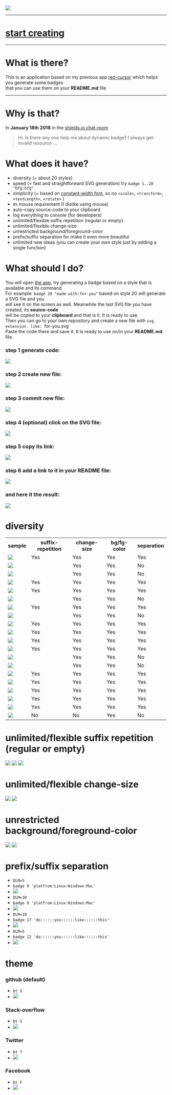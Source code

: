 
<a href="https://k-five.github.io/badge-for-git/" >
  <img src="https://github.com/k-five/badge-for-git/blob/master/res/bfg.banner.gif" />
</a>

<hr>

<h1>
  <a href="https://k-five.github.io/badge-for-git/" >start creating</a>
</h1>

<hr>

<h1>What is there?</h1>

This is an application based on my previous app <a href="https://github.com/k-five/red-cursor">red-cursor<a/> which helps you generate some badges  
that you can use them on your **README.md** file  
<hr>

<h1>Why is that?</h1>  

In **January 18th 2018** in the <a href="https://discord.gg/HjJCwm5">shields.io chat-room</a>

> Hi. Is there any one help me about dynamic badge?  I always get: invalid resource ...


<h1>What does it have?</h1>

 - diversity (= about 20 styles)  
 - speed (= fast and straightforward SVG generation) try `badge 1..20 "bfg:bfg"`  
 - simplicity (= based on [constant-width font](https://en.wikipedia.org/wiki/Monospaced_font), so no `<scale>`, `<transform>`, `<textLength>`, `<rotate>` )  
 - `0%` mouse requirement (I dislike using mouse)  
 - auto-copy source-code to your clipboard  
 - log everything to console (for developers)  
 - unlimited/flexible suffix repetition (regular or empty)  
 - unlimited/flexible change-size  
 - unrestricted background/foreground-color  
 - prefix/suffix separation for make it even more beautiful  
 - unlimited new ideas (you can create your own style just by adding a single function)  


<h1>What should I do?</h1>

You will open <a href="https://k-five.github.io/badge-for-git/">the app</a>, try generating a badge based on a style that is available and its command.  
For example: `badge 20 "made-with:for-you"`  based on style 20 will generate a SVG file and you  
will see it on the screen as well. Meanwhile the last SVG file you have created, its **source-code**  
will be copied to your **clipboard** and that is it. It is ready to use.  
Then you can go to your own repository and create a new file with `svg. extension. like: `for-you.svg`  
Paste the code there and save it. It is ready to use on/in your **README.md** file.  

### step 1 generate code:  
<img src="https://github.com/k-five/badge-for-git/blob/master/res/bfg.step.1.png" />

### step 2 create new file:  
<img src="https://github.com/k-five/badge-for-git/blob/master/res/bfg.step.2.png" /></td>

### step 3 commit new file:  
<img src="https://github.com/k-five/badge-for-git/blob/master/res/bfg.step.3.png" /></td>

### step 4 (optional) click on the SVG file:  
<img src="https://github.com/k-five/badge-for-git/blob/master/res/bfg.step.4.png" /></td>

### step 5 copy its link:  
<img src="https://github.com/k-five/badge-for-git/blob/master/res/bfg.step.5.png" /></td>

### step 6 add a link to it in your README file:  
<img src="https://github.com/k-five/badge-for-git/blob/master/res/bfg.step.6.png" /></td>

### and here it the result:  
<img src="https://github.com/k-five/badge-for-git/blob/master/res/for-you.svg" /></td>


<h1>diversity</h1>  

<table>
    <tr>
      <th>sample</th>
      <th>suffix-repetition</th>
      <th>change-size</th>
      <th>bg/fg-color</th>
      <th>separation</th>
    </tr>
    <tr>
      <td><img src="https://github.com/k-five/badge-for-git/blob/master/badge/1.svg" /></td>
      <td>Yes</td>
      <td>Yes</td>
      <td>Yes</td>
      <td>Yes</td>
    </tr>
      <td><img src="https://github.com/k-five/badge-for-git/blob/master/badge/2.svg" /></td>
      <td> </td>
      <td>Yes</td>
      <td>Yes</td>
      <td>No</td>
    </tr>
      <td><img src="https://github.com/k-five/badge-for-git/blob/master/badge/3.svg" /></td>
      <td> </td>
      <td>Yes</td>
      <td>Yes</td>
      <td>No</td>
    </tr>
      <td><img src="https://github.com/k-five/badge-for-git/blob/master/badge/4.svg" /></td>
      <td>Yes</td>
      <td>Yes</td>
      <td>Yes</td>
      <td>Yes</td>
    </tr>
      <td><img src="https://github.com/k-five/badge-for-git/blob/master/badge/5.svg" /></td>
      <td>Yes</td>
      <td>Yes</td>
      <td>Yes</td>
      <td>Yes</td>
    </tr>
      <td><img src="https://github.com/k-five/badge-for-git/blob/master/badge/6.svg" /></td>
      <td> </td>
      <td>Yes</td>
      <td>Yes</td>
      <td>No</td>
    </tr>
      <td><img src="https://github.com/k-five/badge-for-git/blob/master/badge/7.svg" /></td>
      <td>Yes</td>
      <td>Yes</td>
      <td>Yes</td>
      <td>Yes</td>
    </tr>
      <td><img src="https://github.com/k-five/badge-for-git/blob/master/badge/8.svg" /></td>
      <td> </td>
      <td>Yes</td>
      <td>Yes</td>
      <td>No</td>
    </tr>
      <td><img src="https://github.com/k-five/badge-for-git/blob/master/badge/9.svg" /></td>
      <td>Yes</td>
      <td>Yes</td>
      <td>Yes</td>
      <td>Yes</td>
    </tr>
      <td><img src="https://github.com/k-five/badge-for-git/blob/master/badge/10.svg" /></td>
      <td>Yes</td>
      <td>Yes</td>
      <td>Yes</td>
      <td>Yes</td>
    </tr>
      <td><img src="https://github.com/k-five/badge-for-git/blob/master/badge/11.svg" /></td>
      <td>Yes</td>
      <td>Yes</td>
      <td>Yes</td>
      <td>Yes</td>
    </tr>
      <td><img src="https://github.com/k-five/badge-for-git/blob/master/badge/12.svg" /></td>
      <td>Yes</td>
      <td>Yes</td>
      <td>Yes</td>
      <td>Yes</td>
    </tr>
      <td><img src="https://github.com/k-five/badge-for-git/blob/master/badge/13.svg" /></td>
      <td> </td>
      <td>Yes</td>
      <td>Yes</td>
      <td>No</td>
    </tr>
      <td><img src="https://github.com/k-five/badge-for-git/blob/master/badge/14.svg" /></td>
      <td> </td>
      <td>Yes</td>
      <td>Yes</td>
      <td>No</td>
    </tr>
      <td><img src="https://github.com/k-five/badge-for-git/blob/master/badge/15.svg" /></td>
      <td>Yes</td>
      <td>Yes</td>
      <td>Yes</td>
      <td>Yes</td>
    </tr>
      <td><img src="https://github.com/k-five/badge-for-git/blob/master/badge/16.svg" /></td>
      <td>Yes</td>
      <td>Yes</td>
      <td>Yes</td>
      <td>Yes</td>
    </tr>
      <td><img src="https://github.com/k-five/badge-for-git/blob/master/badge/17.svg" /></td>
      <td>Yes</td>
      <td>Yes</td>
      <td>Yes</td>
      <td>Yes</td>
    </tr>
      <td><img src="https://github.com/k-five/badge-for-git/blob/master/badge/18.svg" /></td>
      <td>Yes</td>
      <td>Yes</td>
      <td>Yes</td>
      <td>Yes</td>
    </tr>
      <td><img src="https://github.com/k-five/badge-for-git/blob/master/badge/19.svg" /></td>
      <td>Yes</td>
      <td>Yes</td>
      <td>Yes</td>
      <td>Yes</td>
    </tr>
      <td><img src="https://github.com/k-five/badge-for-git/blob/master/badge/20.svg" /></td>
      <td>No</td>
      <td>No</td>
      <td>Yes</td>
      <td>No</td>
    </tr>
</table>


<h1>unlimited/flexible suffix repetition (regular or empty)</h1>

<img src="https://github.com/k-five/badge-for-git/blob/master/res/repetition.1.svg" />
<img src="https://github.com/k-five/badge-for-git/blob/master/res/repetition.2.svg" />
<img src="https://github.com/k-five/badge-for-git/blob/master/res/repetition.3.svg" />

<h1>unlimited/flexible change-size</h1>

<img src="https://github.com/k-five/badge-for-git/blob/master/res/change-size.1.svg" />
<img src="https://github.com/k-five/badge-for-git/blob/master/res/change-size.2.svg" />

<h1>unrestricted background/foreground-color</h1>

<img src="https://github.com/k-five/badge-for-git/blob/master/res/bg-fg-color.1.svg" />
<img src="https://github.com/k-five/badge-for-git/blob/master/res/bg-fg-color.2.svg" />

<h1>prefix/suffix separation</h1>

 - `DLM=5`  
 - `badge 9 'platfrom:Linux:Windows:Mac'` 
 - <img src="https://github.com/k-five/badge-for-git/blob/master/res/separation.1.svg" />  
 - `DLM=30`  
 - `badge 9 'platfrom:Linux:Windows:Mac'` 
 - <img src="https://github.com/k-five/badge-for-git/blob/master/res/separation.2.svg" />  
 - `DLM=10`  
 - `badge 17 'do::::::you::::::like::::::this'`
 - <img src="https://github.com/k-five/badge-for-git/blob/master/res/separation.3.svg" />  
 - `DLM=5`  
 - `badge 12 'do::::::you::::::like::::::this'`
 - <img src="https://github.com/k-five/badge-for-git/blob/master/res/separation.4.svg" />  

<h1>theme</h1>

<h3>github (default)</h3>

 - `bt G`
 - <img src="https://github.com/k-five/badge-for-git/blob/master/res/G.svg" />

<h3>Stack-overflow</h3>

 - `bt S`
 - <img src="https://github.com/k-five/badge-for-git/blob/master/res/S.svg" />

<h3>Twitter</h3>

 - `bt T`
 - <img src="https://github.com/k-five/badge-for-git/blob/master/res/T.svg" />

<h3>Facebook</h3>

 - `bt F`
 - <img src="https://github.com/k-five/badge-for-git/blob/master/res/F.svg" />
 
 
